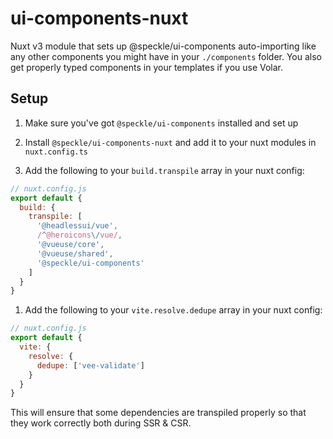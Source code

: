 # ui-components-nuxt

Nuxt v3 module that sets up @speckle/ui-components auto-importing like any other components you might have in your `./components` folder. You also get properly typed components in your templates if you use Volar.

## Setup

1. Make sure you've got `@speckle/ui-components` installed and set up
1. Install `@speckle/ui-components-nuxt` and add it to your nuxt modules in `nuxt.config.ts`

1. Add the following to your `build.transpile` array in your nuxt config:

```js
// nuxt.config.js
export default {
  build: {
    transpile: [
      '@headlessui/vue',
      /^@heroicons\/vue/,
      '@vueuse/core',
      '@vueuse/shared',
      '@speckle/ui-components'
    ]
  }
}
```

1. Add the following to your `vite.resolve.dedupe` array in your nuxt config:

```js
// nuxt.config.js
export default {
  vite: {
    resolve: {
      dedupe: ['vee-validate']
    }
  }
}
```

This will ensure that some dependencies are transpiled properly so that they work correctly both during SSR & CSR.

